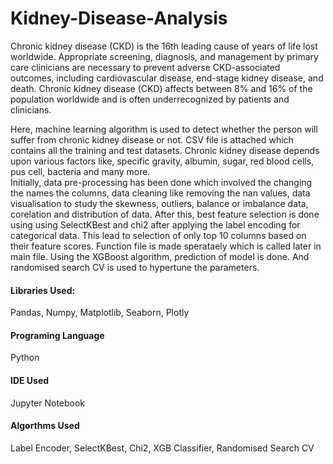 # Kidney-Disease-Analysis
Chronic kidney disease (CKD) is the 16th leading cause of years of life lost worldwide. Appropriate screening, diagnosis, and management by primary care clinicians are necessary to prevent adverse CKD-associated outcomes, including cardiovascular disease, end-stage kidney disease, and death. Chronic kidney disease (CKD) affects between 8% and 16% of the population worldwide and is often underrecognized by patients and clinicians.

Here, machine learning algorithm is used to detect whether the person will suffer from chronic kidney disease or not. CSV file is attached which contains all the training and test datasets. 
Chronic kidney disease depends upon various factors like, specific gravity, albumin, sugar, red blood cells, pus cell, bacteria and many more.  
Initially, data pre-processing has been done which involved the changing the names the columns, data cleaning like removing the nan values, data visualisation to study the skewness, outliers, balance or imbalance data, corelation and distribution of data. 
After this, best feature selection is done using using SelectKBest and chi2 after applying the label encoding for categorical data. This lead to selection of only top 10 columns based on their feature scores. Function file is made sperataely which is called later in main file. 
Using the XGBoost algorithm, prediction of model is done. And randomised search CV is used to hypertune the parameters.

#### Libraries Used:

Pandas, Numpy, Matplotlib, Seaborn, Plotly

#### Programing Language 
Python 

#### IDE Used
Jupyter Notebook

#### Algorthms Used
Label Encoder, SelectKBest, Chi2, XGB Classifier, Randomised Search CV
